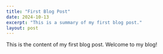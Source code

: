 ```yaml
---
title: "First Blog Post"
date: 2024-10-13
excerpt: "This is a summary of my first blog post."
layout: post
---
```


This is the content of my first blog post. Welcome to my blog!
